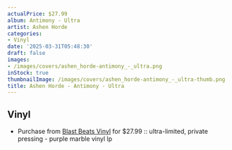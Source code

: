 ```yaml
---
actualPrice: $27.99
album: Antimony - Ultra
artist: Ashen Horde
categories:
- Vinyl
date: '2025-03-31T05:48:30'
draft: false
images:
- /images/covers/ashen_horde-antimony_-_ultra.png
inStock: true
thumbnailImage: /images/covers/ashen_horde-antimony_-_ultra-thumb.png
title: Ashen Horde - Antimony - Ultra
---
```


## Vinyl
* Purchase from [Blast Beats Vinyl](https://blastbeatsvinyl.com/products/signed-ashen-horde-antimony-ultra-limited-private-pressing-purple-marble-vinyl-lp) for $27.99 :: ultra-limited, private pressing - purple marble vinyl lp
